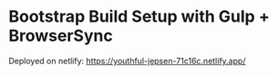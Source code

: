 # Bootstrap Build Setup with Gulp + BrowserSync
Deployed on netlify:  https://youthful-jepsen-71c16c.netlify.app/
